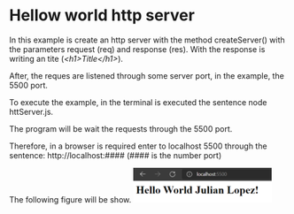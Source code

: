 # Hellow world http server

In this example is create an http server with the method createServer() with the parameters request (req) and response (res).
With the response is writing an tite (*\<h1\>Title\</h1\>*).

After, the reques are listened through some server port, in the example, the 5500 port.

To execute the example, in the terminal is executed the sentence node httServer.js.

The program will be wait the requests through the 5500 port.

Therefore, in a browser is required enter to localhost 5500 through the sentence: http://localhost:#### (#### is the number port)

The following figure will be show.
<img src="figure_local_host.png" width="250"/>
